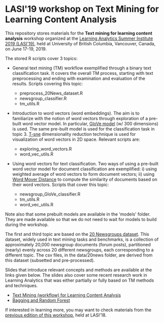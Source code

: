 # LASI'19 workshop on Text Mining for Learning Content Analysis

This repository stores materials for the **Text mining for learning content analysis** workshop organized at the [Learning Analytics Summer Institute 2019 (LASI'19)](https://solaresearch.org/events/lasi/lasi19/lasi19-workshops-tutorials/), held at University of British Columbia, Vancouver, Canada, on June 17-19, 2019.

The stored R scripts cover 3 topics: 

* General text mining (TM) workflow exemplified through a binary text classification task. It covers the overall TM process, starting with text preprocessing and ending with examination and evaluation of the results. Scripts covering this topic:
  * preprocess_20News_dataset.R
  * newsgroup_classifier.R
  * tm_utils.R

* Introduction to word vectors (word embeddings). The aim is to familiarize with the notion of word vectors through exploration of a pre-built word vector model. In particular, [GloVe model](https://nlp.stanford.edu/projects/glove/) (w/ 300 dimensions) is used. The same pre-built model is used for the classification task in topic 3. [T-sne](https://lvdmaaten.github.io/tsne/) dimensionality reduction technique is used for visualization of word vectors in 2D space. Relevant scripts are:
  * exploring_word_vectors.R
  * word_vec_utils.R

* Using word vectors for text classification. Two ways of using a pre-built word vector model for document classification are exemplified: i) using weighted average of word vectors to form document vectors; ii) using [Word Mover Distance](http://proceedings.mlr.press/v37/kusnerb15.pdf) to compute the similarity of documents based on their word vectors. Scripts that cover this topic:
  * newsgroup_GloVe_classifier.R
  * tm_utils.R
  * word_vec_utils.R

Note also that some prebuilt models are available in the 'models' folder. They are made available so that we do not need to wait for models to build during the workshop.

The first and third topic are based on the [20 Newsgroups dataset](http://qwone.com/~jason/20Newsgroups/). This dataset, widely used in text mining tasks and benchmarks, is a collection of approximately 20,000 newsgroup documents (forum posts), partitioned (nearly) evenly across 20 different newsgroups, each corresponding to a different topic. The csv files, in the data/20news folder, are derived from this dataset (subsetted and pre-processed).

Slides that introduce relevant concepts and methods are available at the links given below. The slides also cover some recent research work in Learning Analytics that was either partially or fully based on TM methods and techniques.  
* [Text Mining (workflow) for Learning Content Analysis](https://1drv.ms/p/s!AjwXFgNk6IQbhEWvmfr1R-0uYvJx)
* [Bagging and Random Forest](https://1drv.ms/b/s!AjwXFgNk6IQbgh5G-vQCyWnaXwZL)

If interested in learning more, you may want to check materials from the [previous edition of this workshop](https://github.com/jeljov/Text_Mining_at_LASI18), held at LASI'18.
